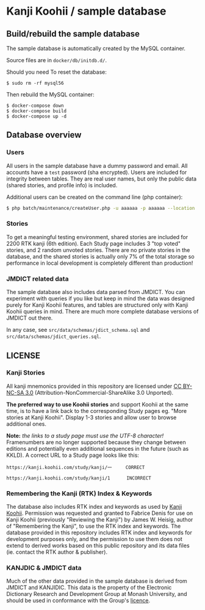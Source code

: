 # Kanji Koohii / sample database

## Build/rebuild the sample database

The sample database is automatically created by the MySQL container.

Source files are in `docker/db/initdb.d/`.

Should you need To reset the database:

    $ sudo rm -rf mysql56

Then rebuild the MySQL container:

    $ docker-compose down
    $ docker-compose build
    $ docker-compose up -d

## Database overview

### Users
All users in the sample database have a dummy password and email. All accounts have a `test` password (sha encrypted). Users are included for integrity between tables. They are real user names, but only the public data (shared stories, and profile info) is included.

Additional users can be created on the command line (php container):
```bash
$ php batch/maintenance/createUser.php -u aaaaaa -p aaaaaa --location 'Localhost'
```

### Stories
To get a meaningful testing environment, shared stories are included for 2200 RTK kanji (6th edition). Each Study page includes 3 "top voted" stories, and 2 random unvoted stories. There are no private stories in the database, and the shared stories is actually only 7% of the total storage so performance in local development is completely different than production!

### JMDICT related data
The sample database also includes data parsed from JMDICT. You can experiment with queries if you like but keep in mind the data was designed purely for Kanji Koohii features, and tables are structured only with Kanji Koohii queries in mind. There are much more complete database versions of JMDICT out there.

In any case, see
  `src/data/schemas/jdict_schema.sql` and 
  `src/data/schemas/jdict_queries.sql`.


## LICENSE

### Kanji Stories

All kanji mnemonics provided in this repository are licensed under [CC BY-NC-SA 3.0](https://creativecommons.org/licenses/by-nc-sa/3.0/) (Attribution-NonCommercial-ShareAlike 3.0 Unported).

**The preferred way to use Koohii stories** and support Koohii at the same time, is to have a link back to the corresponding Study pages eg. "More stories at Kanji Koohii". Display 1-3 stories and allow user to browse additional ones.

**Note:** *the links to a study page must use the UTF-8 character!* Framenumbers are no longer supported because they change between editions and potentially even additional sequences in the future (such as KKLD). A correct URL to a Study page looks like this:

    https://kanji.koohii.com/study/kanji/一     CORRECT
    
    https://kanji.koohii.com/study/kanji/1      INCORRECT
    

### Remembering the Kanji (RTK) Index & Keywords

The database also includes RTK index and keywords as used by [Kanji Koohii](https://kanji.koohii.com). Permission was requested and granted to Fabrice Denis for use on Kanji Koohii (previously "Reviewing the Kanji") by James W. Heisig, author of "Remembering the Kanji", to use the RTK index and keywords. The database provided in this repository includes RTK index and keywords for development purposes only, and the permission to use them does not extend to derived works based on this public repository and its data files (ie. contact the RTK author & publisher).

### KANJDIC & JMDICT data

Much of the other data provided in the sample database is derived from JMDICT and KANJIDIC. This data is the property of the Electronic Dictionary Research and Development Group at Monash University, and should be used in conformance with the Group's [licence](http://www.edrdg.org/edrdg/licence.html).
